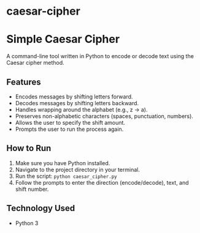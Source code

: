# caesar-cipher
# Simple Caesar Cipher

A command-line tool written in Python to encode or decode text using the Caesar cipher method.

## Features
*   Encodes messages by shifting letters forward.
*   Decodes messages by shifting letters backward.
*   Handles wrapping around the alphabet (e.g., z -> a).
*   Preserves non-alphabetic characters (spaces, punctuation, numbers).
*   Allows the user to specify the shift amount.
*   Prompts the user to run the process again.

## How to Run
1.  Make sure you have Python installed.
2.  Navigate to the project directory in your terminal.
3.  Run the script: `python caesar_cipher.py`
4.  Follow the prompts to enter the direction (encode/decode), text, and shift number.

## Technology Used
*   Python 3
